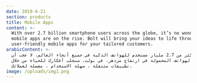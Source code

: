 ```yaml
---
date: 2019-6-21
section: products
title: Mobile Apps
content: >-
  With over 2.7 billion smartphone users across the globe, it’s no wonder that
  mobile apps are on the rise. Bolt will bring your ideas to life through
  user-friendly mobile apps for your tailored customers.
arabicContent: >-
  هناك أكثر من 2.7 مليار مستخدم للهواتف الذكية في جميع أنحاء العالم، لا عجب أن
  تطبيقات الهواتف المحمولة في ارتفاع مزدهر. في بولت، سنجلب أفكارك للحياة من خلال
  تطبيقات متنقلة ، سهلة الاستخدام ، مفصلة لعملائك.
image: /uploads/img1.png
---
```


